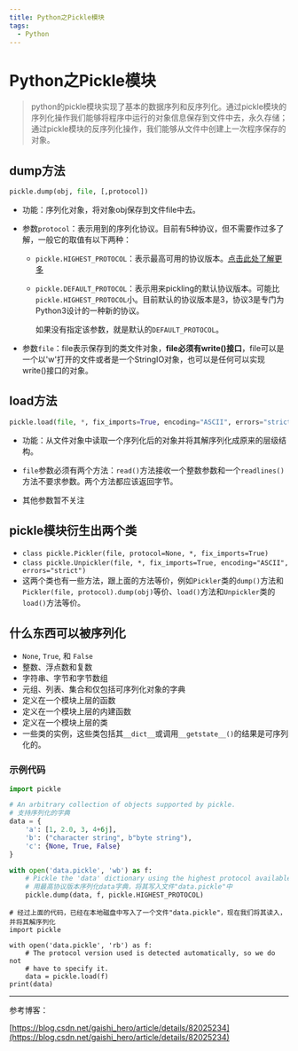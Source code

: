 ```yaml
---
title: Python之Pickle模块
tags:
  - Python
---
```


# Python之Pickle模块

> python的pickle模块实现了基本的数据序列和反序列化。通过pickle模块的序列化操作我们能够将程序中运行的对象信息保存到文件中去，永久存储；通过pickle模块的反序列化操作，我们能够从文件中创建上一次程序保存的对象。

## dump方法

```python
pickle.dump(obj, file, [,protocol])
```

- 功能：序列化对象，将对象obj保存到文件file中去。

- 参数`protocol`：表示用到的序列化协议。目前有5种协议，但不需要作过多了解，一般它的取值有以下两种：

  - `pickle.HIGHEST_PROTOCOL`：表示最高可用的协议版本。[点击此处了解更多](https://www.programcreek.com/python/example/701/pickle.HIGHEST_PROTOCOL)

  - `pickle.DEFAULT_PROTOCOL`：表示用来pickling的默认协议版本。可能比`pickle.HIGHEST_PROTOCOL`小。目前默认的协议版本是3，协议3是专门为Python3设计的一种新的协议。

    如果没有指定该参数，就是默认的`DEFAULT_PROTOCOL`。

- 参数`file`：file表示保存到的类文件对象，**file必须有write()接口**，file可以是一个以'w'打开的文件或者是一个StringIO对象，也可以是任何可以实现write()接口的对象。



## load方法



```py
pickle.load(file, *, fix_imports=True, encoding="ASCII", errors="strict")
```

- 功能：从文件对象中读取一个序列化后的对象并将其解序列化成原来的层级结构。
- `file`参数必须有两个方法：`read()`方法接收一个整数参数和一个`readlines()`方法不要求参数。两个方法都应该返回字节。

- 其他参数暂不关注



## pickle模块衍生出两个类

- `class pickle.Pickler(file, protocol=None, *, fix_imports=True)`
- `class pickle.Unpickler(file, *, fix_imports=True, encoding="ASCII", errors="strict")`
- 这两个类也有一些方法，跟上面的方法等价，例如`Pickler`类的`dump()`方法和`Pickler(file, protocol).dump(obj)`等价、`load()`方法和`Unpickler`类的`load()`方法等价。

## 什么东西可以被序列化

- `None`, `True`, 和 `False`
- 整数、浮点数和复数
- 字符串、字节和字节数组
- 元组、列表、集合和仅包括可序列化对象的字典
- 定义在一个模块上层的函数
- 定义在一个模块上层的内建函数
- 定义在一个模块上层的类
- 一些类的实例，这些类包括其`__dict__`或调用`__getstate__()`的结果是可序列化的。

### 示例代码

```py
import pickle

# An arbitrary collection of objects supported by pickle.
# 支持序列化的字典
data = {
    'a': [1, 2.0, 3, 4+6j],
    'b': ("character string", b"byte string"),
    'c': {None, True, False}
}

with open('data.pickle', 'wb') as f:
    # Pickle the 'data' dictionary using the highest protocol available.
    # 用最高协议版本序列化data字典，将其写入文件"data.pickle"中
    pickle.dump(data, f, pickle.HIGHEST_PROTOCOL)
```



```pyt
# 经过上面的代码，已经在本地磁盘中写入了一个文件"data.pickle"，现在我们将其读入，并将其解序列化
import pickle

with open('data.pickle', 'rb') as f:
    # The protocol version used is detected automatically, so we do not
    # have to specify it.
    data = pickle.load(f)
print(data)
```





---

参考博客：

[https://blog.csdn.net/gaishi_hero/article/details/82025234](https://blog.csdn.net/gaishi_hero/article/details/82025234)

